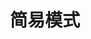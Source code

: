 ---
weight: 225
title: '简易模式'
description: '快速了解 ZenMeta 工作台的简易模式'
icon: 'speed'
draft: false
images: []
---